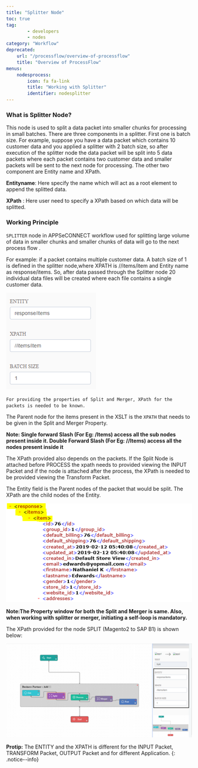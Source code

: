 ```yaml
---
title: "Splitter Node"
toc: true
tag: 
        - developers
        - nodes
category: "Workflow"
deprecated: 
    url: "/processflow/overview-of-processflow"
    title: "Overview of ProcessFlow"
menus: 
    nodesprocess:
        icon: fa fa-link
        title: "Working with Splitter" 
        identifier: nodesplitter
---
```


### What is Splitter Node?

This node is used to split a data packet into smaller chunks for processing in small batches. There are three components in a splitter. First one is batch size. For example, suppose you have a data packet which contains 10 customer data and you applied a splitter with 2 batch size, so after execution of the splitter node the data packet will be split into 5 data packets where each packet contains two customer data and smaller packets will be sent to the next node for processing. The other two component are Entity name and XPath.

**Entityname**: Here specify the name which will act as a root element to append the splitted data.

 **XPath** : Here user need to specify a XPath based on which data will be splitted.

### Working Principle

`SPLITTER` node in APPSeCONNECT workflow used for splitting large volume of data in smaller chunks and smaller chunks of data will go to the next process flow .

For example: if a packet contains multiple customer data. A batch size of 1 is defined in the splitter node,where XPATH  is  //items/item and Entity name as response/items. 
So, after data passed through the Splitter node 20 individual data files will be created where each file contains a single customer data.

![Splitter](/staticfiles/workflow-management/media/Splitter/Splitter.png)

`For providing the properties of Split and Merger, XPath for the packets is needed to be known.` 

The Parent node for the items present in the XSLT is the `XPATH` that needs to be given in the Split and Merger Property.

**Note: Single forward Slash (For Eg: /Items) access all the sub nodes present inside it. 
Double Forward Slash (For Eg: //Items) access all the nodes present inside it**

The XPath provided also depends on the packets. If the Split Node is attached before PROCESS the xpath needs to provided 
viewing the INPUT Packet and if the node is attached after the process, the XPath is needed to be provided
viewing the Transform Packet.

The Entity field is the Parent nodes of the packet that would be split. The XPath are the child nodes of the Entity.

![TroubleshootingSplitter2](/staticfiles/workflow-management/media/Splitter/TroubleshootingSplitter2.png)

**Note:The Property window for both the Split and Merger is same. Also, when working with splitter or merger, initiating a self-loop is mandatory.**  


The XPath provided for the node SPLIT (Magento2 to SAP B1) is shown below:

![TroubleshootingSplitter1](/staticfiles/workflow-management/media/Splitter/TroubleshootingSplitter1.png)


**Protip:** The ENTITY and the XPATH is different for the INPUT Packet, TRANSFORM Packet, OUTPUT Packet and for 
different Application.
{: .notice--info}
